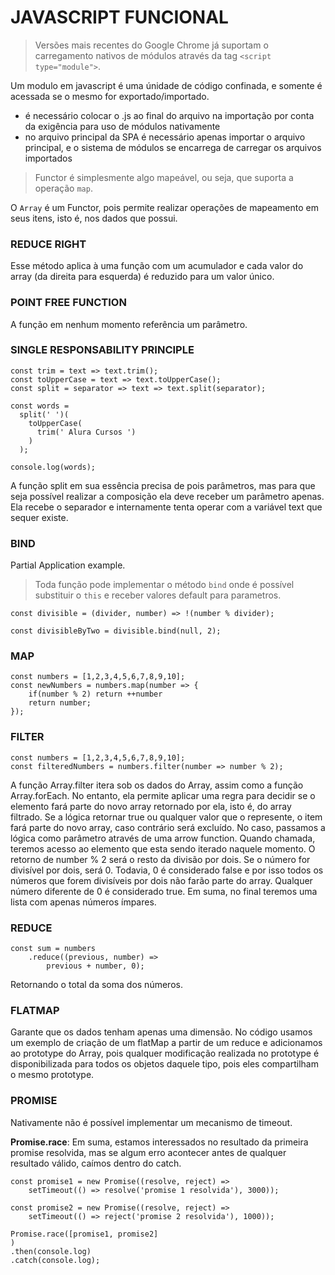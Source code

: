 # JAVASCRIPT FUNCIONAL

> Versões mais recentes do Google Chrome já suportam o carregamento nativos de módulos através da tag `<script type="module">`.

Um modulo em javascript é uma únidade de código confinada, e somente é acessada se o mesmo for exportado/importado.

- é necessário colocar o .js ao final do arquivo na importação por conta da exigência para uso de módulos nativamente
- no arquivo principal da SPA é necessário apenas importar o arquivo principal, e o sistema de módulos se encarrega de carregar os arquivos importados

> Functor é simplesmente algo mapeável, ou seja, que suporta a operação `map`.

O `Array` é um Functor, pois permite realizar operações de mapeamento em seus itens, isto é, nos dados que possui.

### REDUCE RIGHT

Esse método aplica à uma função com um acumulador e cada valor do array (da direita para esquerda) é reduzido para um valor único.

### POINT FREE FUNCTION

A função em nenhum momento referência um parâmetro.

### SINGLE RESPONSABILITY PRINCIPLE

```
const trim = text => text.trim();
const toUpperCase = text => text.toUpperCase();
const split = separator => text => text.split(separator);

const words =
  split(' ')(
    toUpperCase(
      trim(' Alura Cursos ')
    )
  );

console.log(words);
```

A função split em sua essência precisa de pois parâmetros, mas para que seja possível realizar a composição ela deve receber um parâmetro apenas. Ela recebe o separador e internamente tenta operar com a variável text que sequer existe.

### BIND

Partial Application example.

> Toda função pode implementar o método `bind` onde é possível substituir o `this` e receber valores default para parametros.

```
const divisible = (divider, number) => !(number % divider);

const divisibleByTwo = divisible.bind(null, 2);
```

### MAP

```
const numbers = [1,2,3,4,5,6,7,8,9,10];
const newNumbers = numbers.map(number => {
    if(number % 2) return ++number
    return number;
});
```

### FILTER

```
const numbers = [1,2,3,4,5,6,7,8,9,10];
const filteredNumbers = numbers.filter(number => number % 2);
```

A função Array.filter itera sob os dados do Array, assim como a função Array.forEach. No entanto, ela permite aplicar uma regra para decidir se o elemento fará parte do novo array retornado por ela, isto é, do array filtrado. Se a lógica retornar true ou qualquer valor que o represente, o item fará parte do novo array, caso contrário será excluído. No caso, passamos a lógica como parâmetro através de uma arrow function. Quando chamada, teremos acesso ao elemento que esta sendo iterado naquele momento. O retorno de number % 2 será o resto da divisão por dois. Se o número for divisível por dois, será 0. Todavia, 0 é considerado false e por isso todos os números que forem divisíveis por dois não farão parte do array. Qualquer número diferente de 0 é considerado true. Em suma, no final teremos uma lista com apenas números ímpares.

### REDUCE

```
const sum = numbers
    .reduce((previous, number) =>
        previous + number, 0);

```

Retornando o total da soma dos números.

### FLATMAP

Garante que os dados tenham apenas uma dimensão. No código usamos um exemplo de criação de um flatMap a partir de um reduce e adicionamos ao prototype do Array, pois qualquer modificação realizada no prototype é disponibilizada para todos os objetos daquele tipo, pois eles compartilham o mesmo prototype.

### PROMISE

Nativamente não é possível implementar um mecanismo de timeout.

**Promise.race**: Em suma, estamos interessados no resultado da primeira promise resolvida, mas se algum erro acontecer antes de qualquer resultado válido, caímos dentro do catch.

```
const promise1 = new Promise((resolve, reject) =>
    setTimeout(() => resolve('promise 1 resolvida'), 3000));

const promise2 = new Promise((resolve, reject) =>
    setTimeout(() => reject('promise 2 resolvida'), 1000));

Promise.race([promise1, promise2]
)
.then(console.log)
.catch(console.log);
```
